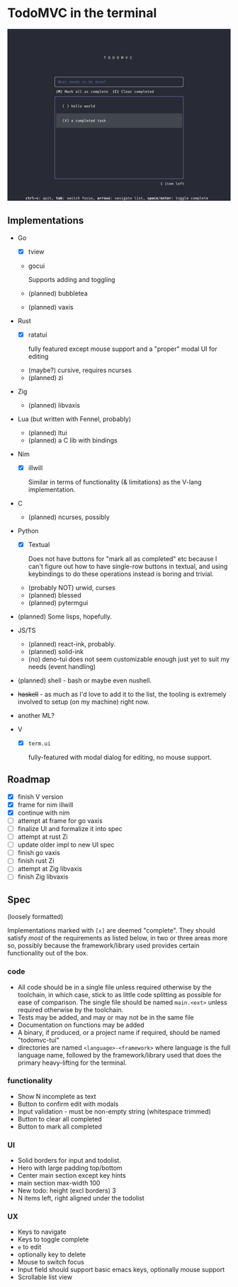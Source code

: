 # TodoMVC in the terminal

![demo](./demo.png)

## Implementations

- Go
  - [x] tview

  - gocui

    Supports adding and toggling

  - (planned) bubbletea

  - (planned) vaxis

- Rust

  - [x] ratatui

    fully featured except mouse support and a "proper" modal UI for editing

  - (maybe?) cursive, requires ncurses
  - (planned) zi

- Zig
  - (planned) libvaxis

- Lua (but written with Fennel, probably)
  - (planned) ltui
  - (planned) a C lib with bindings

- Nim
  - [x] illwill
    
    Similar in terms of functionality (& limitations) as the V-lang implementation.

- C
  - (planned) ncurses, possibly

- Python
  - [x] Textual

    Does not have buttons for "mark all as completed" etc because I can't figure
    out how to have single-row buttons in textual, and using keybindings to do
    these operations instead is boring and trivial.

  - (probably NOT) urwid, curses
  - (planned) blessed
  - (planned) pytermgui

- (planned) Some lisps, hopefully.

- JS/TS
  - (planned) react-ink, probably.
  - (planned) solid-ink
  - (no) deno-tui does not seem customizable enough just yet to suit my needs
    (event handling)

- (planned) shell - bash or maybe even nushell.

- ~~haskell~~ - as much as I'd love to add it to the list, the tooling is
  extremely involved to setup (on my machine) right now.

- another ML?

- V
  - [x] `term.ui`

    fully-featured with modal dialog for editing, no mouse support.

## Roadmap

- [x] finish V version
- [x] frame for nim illwill
- [x] continue with nim
- [ ] attempt at frame for go vaxis
- [ ] finalize UI and formalize it into spec
- [ ] attempt at rust Zi
- [ ] update older impl to new UI spec
- [ ] finish go vaxis
- [ ] finish rust Zi
- [ ] attempt at Zig libvaxis
- [ ] finish Zig libvaxis

## Spec

(loosely formatted)

Implementations marked with `[x]` are deemed "complete". They should satisfy
_most_ of the requirements as listed below, in two or three areas more so,
possibly because the framework/library used provides certain functionality out
of the box.

### code

- All code should be in a single file unless required otherwise by the
  toolchain, in which case, stick to as little code splitting as possible for ease
  of comparison. The single file should be named `main.<ext>` unless required
  otherwise by the toolchain.
- Tests may be added, and may or may not be in the same file
- Documentation on functions may be added
- A binary, if produced, or a project name if required, should be named
  "todomvc-tui"
- directories are named `<language>-<framework>` where language is the full
  language name, followed by the framework/library used that does the primary
  heavy-lifting for the terminal.

### functionality

- Show N incomplete as text
- Button to confirm edit with modals
- Input validation - must be non-empty string (whitespace trimmed)
- Button to clear all completed
- Button to mark all completed

### UI

- Solid borders for input and todolist.
- Hero with large padding top/bottom
- Center main section except key hints
- main section max-width 100
- New todo: height (excl borders) 3
- N items left, right aligned under the todolist

### UX

- Keys to navigate
- Keys to toggle complete
- `e` to edit
- optionally key to delete
- Mouse to switch focus
- Input field should support basic emacs keys, optionally mouse support
- Scrollable list view
